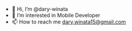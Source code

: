 - 👋 Hi, I’m @dary-winata
- 👀 I’m interested in Mobile Developer
- 📫 How to reach me dary.winata15@gmail.com

<!---
dary-winata/dary-winata is a ✨ special ✨ repository because its `README.md` (this file) appears on your GitHub profile.
You can click the Preview link to take a look at your changes.
--->
